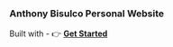 ### Anthony Bisulco Personal Website  
Built with - 👉 [**Get Started**](https://wowchemy.com/templates/)   
